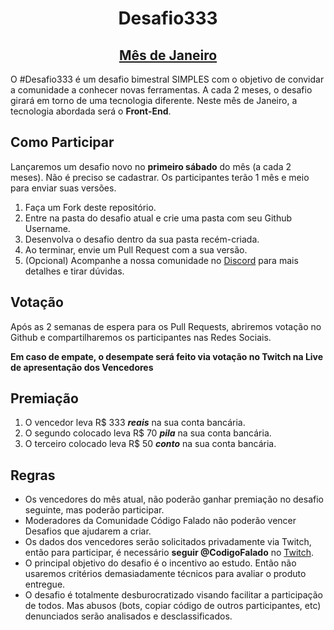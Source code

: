 <h1 align="center">Desafio333</h1>
<h2 align="center"><a  href="2020-Janeiro-Leitura-Organica/README.md">Mês de Janeiro</a></h2>

O #Desafio333 é um desafio bimestral SIMPLES com o objetivo de convidar a comunidade a conhecer novas ferramentas.
A cada 2 meses, o desafio girará em torno de uma tecnologia diferente. Neste mês de Janeiro, a tecnologia abordada será o **Front-End**.

## Como Participar

Lançaremos um desafio novo no **primeiro sábado** do mês (a cada 2 meses).
Não é preciso se cadastrar. Os participantes terão 1 mês e meio para enviar suas versões.

1. Faça um Fork deste repositório.
2. Entre na pasta do desafio atual e crie uma pasta com seu Github Username.
3. Desenvolva o desafio dentro da sua pasta recém-criada.
4. Ao terminar, envie um Pull Request com a sua versão.
5. (Opcional) Acompanhe a nossa comunidade no [Discord](https://discord.gg/3y4X9pm) para mais detalhes e tirar dúvidas.

## Votação

Após as 2 semanas de espera para os Pull Requests, abriremos votação no Github e compartilharemos os participantes nas Redes Sociais.

**Em caso de empate, o desempate será feito via votação no Twitch na Live de apresentação dos Vencedores**

## Premiação

1. O vencedor leva R\$ 333 **_reais_** na sua conta bancária.
2. O segundo colocado leva R\$ 70 **_pila_** na sua conta bancária.
3. O terceiro colocado leva R\$ 50 **_conto_** na sua conta bancária.

## Regras

- Os vencedores do mês atual, não poderão ganhar premiação no desafio seguinte, mas poderão participar.
- Moderadores da Comunidade Código Falado não poderão vencer Desafios que ajudarem a criar.
- Os dados dos vencedores serão solicitados privadamente via Twitch, então para participar, é necessário **seguir @CodigoFalado** no [Twitch](https://www.twitch.tv/codigofalado).
- O principal objetivo do desafio é o incentivo ao estudo. Então não usaremos critérios demasiadamente técnicos para avaliar o produto entregue.
- O desafio é totalmente desburocratizado visando facilitar a participação de todos. Mas abusos (bots, copiar código de outros participantes, etc) denunciados serão analisados e desclassificados.
